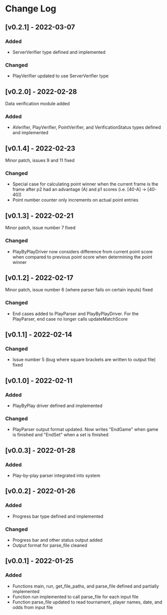 # Change Log
## [v0.2.1] - 2022-03-07
### Added
* ServerVerifier type defined and implemented
### Changed
* PlayVerifier updated to use ServerVerifier type
## [v0.2.0] - 2022-02-28
Data verification module added
### Added
* AVerifier, PlayVerifier, PointVerifier, and VerificationStatus types defined and implemented
## [v0.1.4] - 2022-02-23
Minor patch, issues 9 and 11 fixed
### Changed
* Special case for calculating point winner when the current frame is the frame after p2 had an advantage (A) and p1 scores (i.e. \[40-A\] -> \[40-40\])
* Point number counter only increments on actual point entries
## [v0.1.3] - 2022-02-21
Minor patch, issue number 7 fixed
### Changed
* PlayByPlayDriver now considers difference from current point score when compared to previous point score when determining the point winner
## [v0.1.2] - 2022-02-17
Minor patch, issue number 6 (where parser fails on certain inputs) fixed
### Changed
* End cases added to PlayParser and PlayByPlayDriver. For the PlayParser, end case no longer calls updateMatchScore
## [v0.1.1] - 2022-02-14
### Changed
* Issue number 5 (bug where square brackets are written to output file) fixed
## [v0.1.0] - 2022-02-11
### Added 
* PlayByPlay driver defined and implemented
### Changed
* PlayParser output format updated. Now writes "EndGame" when game is finished and "EndSet" when a set is finished
## [v0.0.3] - 2022-01-28
### Added
* Play-by-play parser integrated into system
## [v0.0.2] - 2022-01-26
### Added
* Progress bar type defined and implemented
### Changed
* Progress bar and other status output added
* Output format for parse_file cleaned
## [v0.0.1] - 2022-01-25
### Added
* Functions main, run, get_file_paths, and parse_file defined and partially implemented
* Function run implemented to call parse_file for each input file
* Function parse_file updated to read tournament, player names, date, and odds from input file
